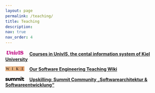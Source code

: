 ```yaml
---
layout: page
permalink: /teaching/
title: Teaching
description:
nav: true
nav_order: 4
---
```


<img src="/assets/img/univis.png" width="60"> &nbsp;&nbsp; **[Courses in UnivIS, the cental information system of Kiel University](https://univis.uni-kiel.de/form?dsc=go&to=search/lectures/doz&what=wilhelm%20hasselbring)**

<img src="/assets/img/wiki.png" width="60"> &nbsp;&nbsp; **[Our Software Engineering Teaching Wiki](https://cau-git.rz.uni-kiel.de/ifi-ag-se/public/teaching/-/wikis/home)**

<img src="/assets/img/summit.png" width="60"> &nbsp;&nbsp; **[Upskilling: Summit Community „Softwarearchitektur & Softwareentwicklung“ ](https://summit-community.de/veranstaltung/softwarearchitektur-softwareentwicklung/)**
